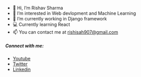 - 👋 Hi, I’m Rishav Sharma
- 👀 I’m interested in Web devlopment and Machine Learning
- 🌱 I’m currently working in Django framework
- 💻 Currently learning React
- 📫 You can contact me at rishisah907@gmail.com

##### Connect with me:
- [Youtube](http://youtube.com/c/FreakyGadgets)
- [Twitter](http://twitter.com/hrishavsharma)
- [Linkedin](https://www.linkedin.com/in/rishiqwerty/)
<!---
rishiqwerty/rishiqwerty is a ✨ special ✨ repository because its `README.md` (this file) appears on your GitHub profile.
You can click the Preview link to take a look at your changes.
--->
